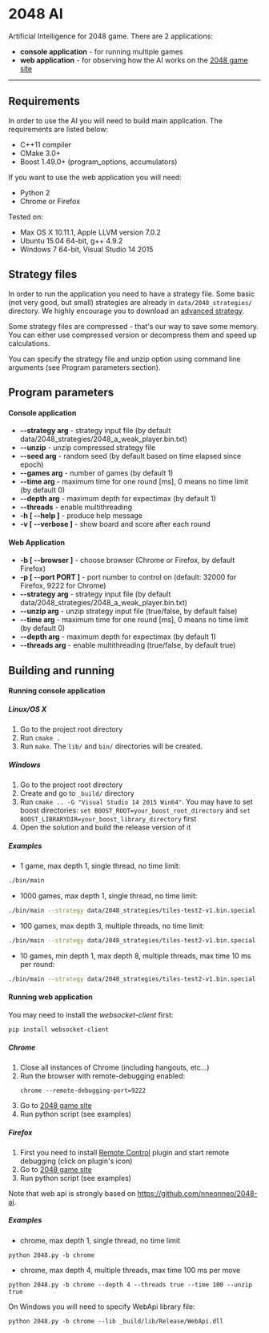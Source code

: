 # 2048 AI #

Artificial Intelligence for 2048 game. There are 2 applications:

* **console application** - for running multiple games
* **web application** - for observing how the AI works on the [2048 game site](http://gabrielecirulli.github.io/2048/)

-----------------------

## Requirements ##

In order to use the AI you will need to build main application. The requirements are listed below:

* C++11 compiler
* CMake 3.0+
* Boost 1.49.0+ (program_options, accumulators)

If you want to use the web application you will need:

* Python 2
* Chrome or Firefox

Tested on:

* Max OS X 10.11.1, Apple LLVM version 7.0.2
* Ubuntu 15.04 64-bit, g++ 4.9.2
* Windows 7 64-bit, Visual Studio 14 2015

## Strategy files ##

In order to run the application you need to have a strategy file. Some basic (not very good, but small) strategies are already in ```data/2048_strategies/``` directory. We highly encourage you to download an [advanced strategy](http://www.cs.put.poznan.pl/wjaskowski/tmp/tiles-test2-v1.bin.special).

Some strategy files are compressed - that's our way to save some memory. You can either use compressed version or decompress them and speed up calculations.

You can specify the strategy file and unzip option using command line arguments (see Program parameters section).

## Program parameters ##

#### Console application ####

+ **--strategy arg** - strategy input file (by default data/2048_strategies/2048_a_weak_player.bin.txt)
+ **--unzip** - unzip compressed strategy file
+ **--seed arg** - random seed (by default based on time elapsed since epoch)
+ **--games arg** - number of games (by default 1)
+ **--time arg** - maximum time for one round [ms], 0 means no time limit (by default 0)
+ **--depth arg** - maximum depth for expectimax (by default 1)
+ **--threads** - enable multithreading
+ **-h [ --help ]** - produce help message
+ **-v [ --verbose ]** - show board and score after each round

#### Web Application ####

+ **-b [ --browser ]** - choose browser (Chrome or Firefox, by default Firefox)
+ **-p [ --port PORT ]** - port number to control on (default: 32000 for Firefox, 9222 for Chrome)
+ **--strategy arg** - strategy input file (by default data/2048_strategies/2048_a_weak_player.bin.txt)
+ **--unzip arg** - unzip strategy input file (true/false, by default false)
+ **--time arg** - maximum time for one round [ms], 0 means no time limit (by default 0)
+ **--depth arg** - maximum depth for expectimax (by default 1)
+ **--threads arg** - enable multithreading (true/false, by default true)

## Building and running ##

#### Running console application ####

##### Linux/OS X #####

1. Go to the project root directory
2. Run ```cmake .```
3. Run ```make```. The ```lib/``` and ```bin/``` directories will be created.

##### Windows #####

1. Go to the project root directory
2. Create and go to ```_build/``` directory
3. Run ```cmake .. -G "Visual Studio 14 2015 Win64"```. You may have to set boost directories: ```set BOOST_ROOT=your_boost_root_directory``` and ```set BOOST_LIBRARYDIR=your_boost_library_directory``` first
4. Open the solution and build the release version of it

##### Examples #####

* 1 game, max depth 1, single thread, no time limit:
```bash
./bin/main
```
* 1000 games, max depth 1, single thread, no time limit:
```bash
./bin/main --strategy data/2048_strategies/tiles-test2-v1.bin.special --games 1000 --depth 1
```
* 100 games, max depth 3, multiple threads, no time limit:
```bash
./bin/main --strategy data/2048_strategies/tiles-test2-v1.bin.special --games 100 --depth 3 --threads --unzip
```
* 10 games, min depth 1, max depth 8, multiple threads, max time 10 ms per round:
```bash
./bin/main --strategy data/2048_strategies/tiles-test2-v1.bin.special --games 8 --depth 8 --time 10 --threads --unzip
```

#### Running web application ####

You may need to install the *websocket-client* first:
```
pip install websocket-client
```

##### Chrome #####

1. Close all instances of Chrome (including hangouts, etc...)
2. Run the browser with remote-debugging enabled:
    ```
    chrome --remote-debugging-port=9222
    ```
3. Go to [2048 game site](http://gabrielecirulli.github.io/2048/)
4. Run python script (see examples)

##### Firefox #####

1. First you need to install [Remote Control](https://addons.mozilla.org/pl/firefox/addon/remote-control/) plugin and start remote debugging (click on plugin's icon)
2. Go to [2048 game site](http://gabrielecirulli.github.io/2048/)
3. Run python script (see examples)

Note that web api is strongly based on https://github.com/nneonneo/2048-ai.

##### Examples #####

* chrome, max depth 1, single thread, no time limit
```
python 2048.py -b chrome
```

* chrome, max depth 4, multiple threads, max time 100 ms per move
```
python 2048.py -b chrome --depth 4 --threads true --time 100 --unzip true
```

On Windows you will need to specify WebApi library file:
```
python 2048.py -b chrome --lib _build/lib/Release/WebApi.dll
```